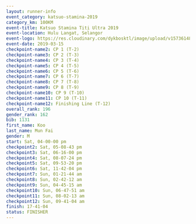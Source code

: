 ```yaml
--- 
layout: runner-info 
event_category: katsuo-stamina-2019 
category_km: 100KM 
event-title: Katsuo Stamina Titi Ultra 2019 
event-location: Hulu Langat, Selangor 
event-logo: https://res.cloudinary.com/dykbosktl/image/upload/v1573614825/Logo/Logo_p7ft6n.png 
event-date: 2019-03-15 
checkpoint-name2: CP 1 (T-2) 
checkpoint-name3: CP 2 (T-3) 
checkpoint-name4: CP 3 (T-4) 
checkpoint-name5: CP 4 (T-5) 
checkpoint-name6: CP 5 (T-6) 
checkpoint-name7: CP 6 (T-7) 
checkpoint-name8: CP 7 (T-8) 
checkpoint-name9: CP 8 (T-9) 
checkpoint-name10: CP 9 (T-10) 
checkpoint-name11: CP 10 (T-11) 
checkpoint-name12: Finishing Line (T-12) 
overall_rank: 196
gender_rank: 162
bib: 1131
first_name: Koo
last_name: Mun Fai
gender: M
start: Sat, 04-00-00 pm
checkpoint2: Sat, 05-08-43 pm
checkpoint3: Sat, 06-16-00 pm
checkpoint4: Sat, 08-07-24 pm
checkpoint5: Sat, 09-53-20 pm
checkpoint6: Sat, 11-42-04 pm
checkpoint7: Sun, 01-21-44 am
checkpoint8: Sun, 02-42-12 am
checkpoint9: Sun, 04-45-15 am
checkpoint10: Sun, 06-47-51 am
checkpoint11: Sun, 08-02-13 am
checkpoint12: Sun, 09-41-04 am
finish: 17-41-04
status: FINISHER
--- 
```

